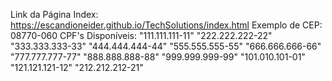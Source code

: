 Link da Página Index: https://escandioneider.github.io/TechSolutions/index.html
Exemplo de CEP: 08770-060
CPF's Disponíveis: "111.111.111-11"
"222.222.222-22"
"333.333.333-33"
"444.444.444-44"
"555.555.555-55"
"666.666.666-66"
"777.777.777-77"
"888.888.888-88"
"999.999.999-99"
"101.010.101-01"
"121.121.121-12"
"212.212.212-21"
